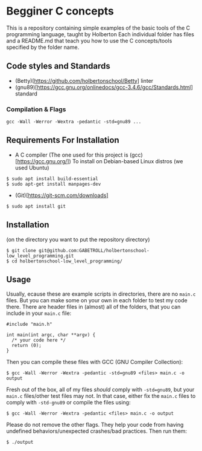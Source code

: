 # Begginer C concepts
This is a repository containing simple examples of the basic tools of the C programming language, taught by Holberton
Each individual folder has files and a README.md that teach you how to use the C concepts/tools specified by the folder name.
## Code styles and Standards
- (Betty)[https://github.com/holbertonschool/Betty] linter 
- (gnu89)[https://gcc.gnu.org/onlinedocs/gcc-3.4.6/gcc/Standards.html] standard
### Compilation & Flags
```gcc -Wall -Werror -Wextra -pedantic -std=gnu89 ...```
## Requirements For Installation
- A C compiler (The one used for this project is (gcc)[https://gcc.gnu.org/])
To install on Debian-based Linux distros (we used Ubuntu)
```
$ sudo apt install build-essential
$ sudo apt-get install manpages-dev
```
- (Git)[https://git-scm.com/downloads]
```
$ sudo apt install git
```
## Installation
(on the directory you want to put the repository directory)
```
$ git clone git@github.com:GABETROLL/holbertonschool-low_level_programming.git
$ cd holbertonschool-low_level_programming/
```
## Usage
Usually, ecause these are example scripts in directories, there are no ``main.c`` files. But you can make some on your own in each folder to test my code there. There are header files in (almost) all of the folders, that you can include in your ``main.c`` file:
```
#include "main.h"

int main(int argc, char **argv) {
  /* your code here */
  return (0);
}
```
Then you can compile these files with  GCC (GNU Compiler Collection):
```
$ gcc -Wall -Werror -Wextra -pedantic -std=gnu89 <files> main.c -o output
```
Fresh out of the box, all of my files *should* comply with ``-std=gnu89``, but your ``main.c`` files/other test files may not.
In that case, either fix the ``main.c`` files to comply with ``-std-gnu89`` or compile the files using:
```
$ gcc -Wall -Werror -Wextra -pedantic <files> main.c -o output
```
Please do not remove the other flags. They help your code from having undefined behaviors/unexpected crashes/bad practices.
Then run them:
```
$ ./output
```
